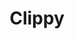 ---
layout: "../../layouts/MarkdownLayout.astro"
title: "Clippy"
time: "9:00 - 13:00"
slug: "clippy"
level: "intermediate"
beginnerFriendly: true
---
